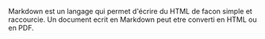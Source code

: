 Markdown est un langage qui permet d'écrire du HTML de facon simple et raccourcie. Un document ecrit en Markdown peut etre converti en HTML ou en PDF.
